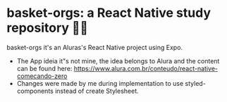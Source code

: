 # basket-orgs: a React Native study repository 🥬🥦

basket-orgs it's an Aluras's React Native project using Expo.

- The App ideia it"s not mine, the idea belongs to Alura and the content can be found here: https://www.alura.com.br/conteudo/react-native-comecando-zero
- Changes were made by me during implementation to use styled-components instead of create Stylesheet.